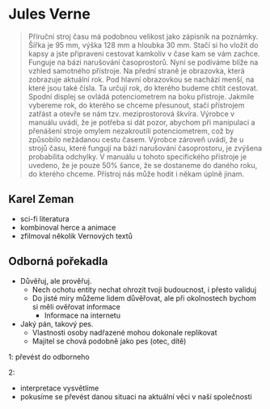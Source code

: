 # Jules Verne

> Příruční stroj času má podobnou velikost jako zápisník na poznámky. Šířka je 95 mm, výška 128 mm a hloubka 30 mm. Stačí si ho vložit do kapsy a jste připraveni cestovat kamkoliv v čase kam se vám zachce. Funguje na bázi narušování časoprostorů. Nyní se podíváme blíže na vzhled samotného přístroje. Na přední straně je obrazovka, která zobrazuje aktuální rok. Pod hlavní obrazovkou se nachází menší, na které jsou také čísla. Ta určují rok, do kterého budeme chtít cestovat. Spodní displej se ovládá potenciometrem na boku přístroje. Jakmile vybereme rok, do kterého se chceme přesunout, stačí přístrojem zatřást a otevře se nám tzv. meziprostorová škvíra. Výrobce v manuálu uvádí, že je potřeba si dát pozor, abychom při manipulaci a přenášení stroje omylem nezakroutili potenciometrem, což by způsobilo nežádanou cestu časem. Výrobce zároveň uvádí, že u strojů času, které fungují na bázi narušování časoprostoru, je zvýšena probabilita odchylky. V manuálu u tohoto specifického přístroje je uvedeno, že je pouze 50% šance, že se dostaneme do daného roku, do kterého chceme. Přístroj nás může hodit i někam úplně jinam.

## Karel Zeman

-   sci-fi literatura
-   kombinoval herce a animace
-   zfilmoval několik Vernových textů

## Odborná pořekadla

-   Důvěřuj, ale prověřuj.
    -   Nech ochotu entity nechat ohrozit tvoji budoucnost, i přesto validuj
    -   Do jisté míry můžeme lidem důvěřovat, ale při okolnostech bychom si měli ověřovat informace
        -   Informace na internetu
-   Jaký pán, takový pes.
    -   Vlastnosti osoby nadřazené mohou dokonale replikovat
    -   Majitel se chová podobně jako pes (otec, dítě)

1: převést do odborneho

2:

-   interpretace vysvětlíme
-   pokusíme se převést danou situaci na aktuální věci v naší společnosti
